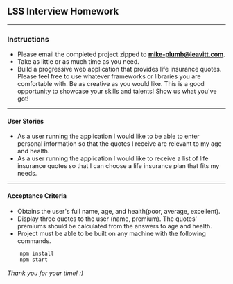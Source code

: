 ## LSS Interview Homework ##
------
### Instructions ###

+ Please email the completed project zipped to **mike-plumb@leavitt.com**.
+ Take as little or as much time as you need.
+ Build a progressive web application that provides life insurance quotes. Please feel free to use whatever frameworks or libraries you are comfortable with. Be as creative as you would like. This is a good opportunity to showcase your skills and talents! Show us what you've got!

------

#### User Stories ####

+ As a user running the application I would like to be able to enter personal information so that the quotes I receive are relevant to my age and health.
+ As a user running the application I would like to receive a list of life insurance quotes so that I can choose a life insurance plan that fits my needs.

------

#### Acceptance Criteria ####
+ Obtains the user's full name, age, and health(poor, average, excellent).
+ Display three quotes to the user (name, premium). The quotes' premiums should be calculated from the answers to age and health.
+ Project must be able to be built on any machine with the following commands.

```javascript
	npm install
	npm start
```

_Thank you for your time! :)_
